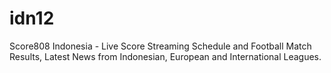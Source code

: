 # idn12
Score808 Indonesia - Live Score Streaming Schedule and Football Match Results, Latest News from Indonesian, European and International Leagues.
